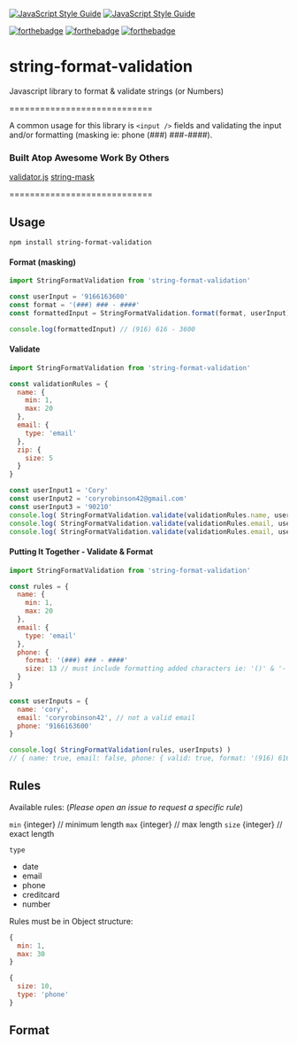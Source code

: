 [![JavaScript Style Guide](https://cdn.rawgit.com/feross/standard/master/badge.svg)](https://github.com/feross/standard)
[![JavaScript Style Guide](https://img.shields.io/badge/code%20style-standard-brightgreen.svg)](http://standardjs.com/)

[![forthebadge](http://forthebadge.com/images/badges/mom-made-pizza-rolls.svg)](http://forthebadge.com)
[![forthebadge](http://forthebadge.com/images/badges/built-by-neckbeards.svg)](http://forthebadge.com)
[![forthebadge](http://forthebadge.com/images/badges/fuck-it-ship-it.svg)](http://forthebadge.com)

# string-format-validation
Javascript library to format &amp; validate strings (or Numbers)

============================

A common usage for this library is `<input />` fields and validating the input and/or formatting (masking ie: phone (###) ###-####).

### Built Atop Awesome Work By Others
[validator.js](https://github.com/chriso/validator.js/)
[string-mask](https://github.com/the-darc/string-mask)

============================

## Usage

`npm install string-format-validation`

#### Format (masking)

```js
import StringFormatValidation from 'string-format-validation'

const userInput = '9166163600'
const format = '(###) ### - ####'
const formattedInput = StringFormatValidation.format(format, userInput)

console.log(formattedInput) // (916) 616 - 3600
```

#### Validate

```js
import StringFormatValidation from 'string-format-validation'

const validationRules = {
  name: {
    min: 1,
    max: 20
  },
  email: {
    type: 'email'
  },
  zip: {
    size: 5
  }
}

const userInput1 = 'Cory'
const userInput2 = 'coryrobinson42@gmail.com'
const userInput3 = '90210'
console.log( StringFormatValidation.validate(validationRules.name, userInput1) ) // returns `true`
console.log( StringFormatValidation.validate(validationRules.email, userInput2) ) // returns `true`
console.log( StringFormatValidation.validate(validationRules.email, userInput3) ) // returns `true` because the string length is '===' 5

```

#### Putting It Together - Validate & Format

```js
import StringFormatValidation from 'string-format-validation'

const rules = {
  name: {
    min: 1,
    max: 20
  },
  email: {
    type: 'email'
  },
  phone: {
    format: '(###) ### - ####'
    size: 13 // must include formatting added characters ie: '()' & '-'
  }
}

const userInputs = {
  name: 'cory',
  email: 'coryrobinson42', // not a valid email
  phone: '9166163600'
}

console.log( StringFormatValidation(rules, userInputs) )
// { name: true, email: false, phone: { valid: true, format: '(916) 616 - 3600'}}
```

## Rules
Available rules: (*Please open an issue to request a specific rule*)

`min` {integer} // minimum length
`max` {integer} // max length
`size` {integer} // exact length

`type`
- date
- email
- phone
- creditcard
- number

Rules must be in Object structure:

```js
{
  min: 1,
  max: 30
}

{
  size: 10,
  type: 'phone'
}
```

## Format
